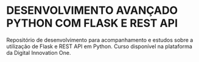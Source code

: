 # DESENVOLVIMENTO AVANÇADO PYTHON COM FLASK E REST API
Repositório de desenvolvimento para acompanhamento e estudos sobre a utilização de Flask e REST API em Python. Curso disponível na plataforma da Digital Innovation One.
